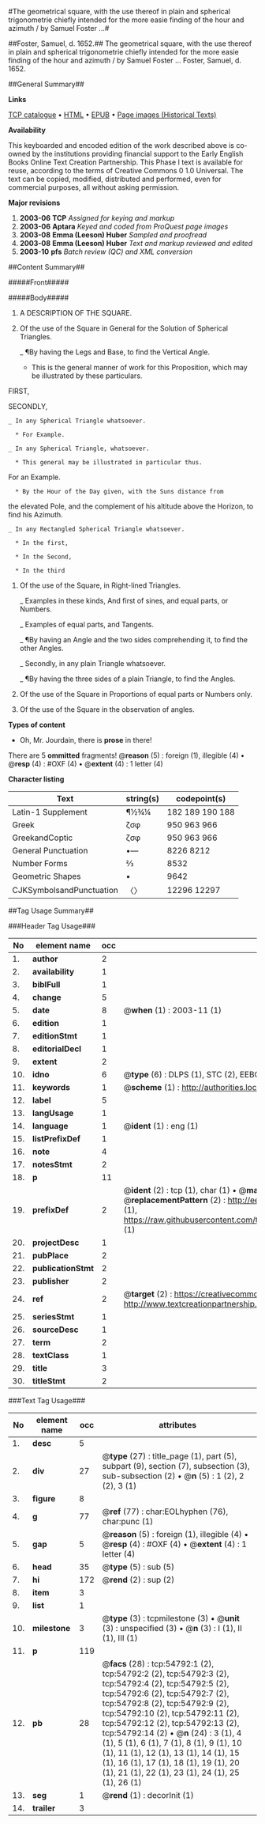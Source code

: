 #The geometrical square, with the use thereof in plain and spherical trigonometrie chiefly intended for the more easie finding of the hour and azimuth / by Samuel Foster ...#

##Foster, Samuel, d. 1652.##
The geometrical square, with the use thereof in plain and spherical trigonometrie chiefly intended for the more easie finding of the hour and azimuth / by Samuel Foster ...
Foster, Samuel, d. 1652.

##General Summary##

**Links**

[TCP catalogue](http://www.ota.ox.ac.uk/tcp/)  • 
[HTML](http://tei.it.ox.ac.uk/tcp/Texts-HTML/free/A40/A40032.html)  • 
[EPUB](http://tei.it.ox.ac.uk/tcp/Texts-EPUB/free/A40/A40032.epub) • 
[Page images (Historical Texts)](https://data.historicaltexts.jisc.ac.uk/view?pubId=eebo-12137606e&pageId=eebo-12137606e-54792-1)

**Availability**

This keyboarded and encoded edition of the
	       work described above is co-owned by the institutions
	       providing financial support to the Early English Books
	       Online Text Creation Partnership. This Phase I text is
	       available for reuse, according to the terms of Creative
	       Commons 0 1.0 Universal. The text can be copied,
	       modified, distributed and performed, even for
	       commercial purposes, all without asking permission.

**Major revisions**

1. __2003-06__ __TCP__ *Assigned for keying and markup*
1. __2003-06__ __Aptara__ *Keyed and coded from ProQuest page images*
1. __2003-08__ __Emma (Leeson) Huber__ *Sampled and proofread*
1. __2003-08__ __Emma (Leeson) Huber__ *Text and markup reviewed and edited*
1. __2003-10__ __pfs__ *Batch review (QC) and XML conversion*

##Content Summary##

#####Front#####

#####Body#####

1. A DESCRIPTION
OF THE
SQUARE.

1. Of the use of the Square in General for the Solution of
Spherical Triangles.

    _ ¶By having the Legs and Base, to find the Vertical Angle.

      * This is the general manner of work for this Proposition,
which may be illustrated by these particulars.

FIRST,

SECONDLY,

    _ In any Spherical Triangle whatsoever.

      * For Example.

    _ In any Spherical Triangle, whatsoever.

      * This general may be illustrated in particular thus.

For an Example.

      * By the Hour of the Day given, with the Suns distance from
the elevated Pole, and the complement of his altitude above
the Horizon, to find his Azimuth.

    _ In any Rectangled Spherical Triangle whatsoever.

      * In the first,

      * In the Second,

      * In the third

1. Of the use of the Square, in Right-lined Triangles.

    _ Examples in these kinds, And first of sines, and equal
parts, or Numbers.

    _ Examples of equal parts, and Tangents.

    _ ¶By having an Angle and the two sides comprehending
it, to find the other Angles.

    _ Secondly, in any plain Triangle whatsoever.

    _ ¶By having the three sides of a plain Triangle,
to find the Angles.

1. Of the use of the Square in Proportions of equal parts
or Numbers only.

1. Of the use of the Square in the observation of angles.

**Types of content**

  * Oh, Mr. Jourdain, there is **prose** in there!

There are 5 **ommitted** fragments! 
 @__reason__ (5) : foreign (1), illegible (4)  •  @__resp__ (4) : #OXF (4)  •  @__extent__ (4) : 1 letter (4)

**Character listing**


|Text|string(s)|codepoint(s)|
|---|---|---|
|Latin-1 Supplement|¶½¾¼|182 189 190 188|
|Greek|ζσφ|950 963 966|
|GreekandCoptic|ζσφ|950 963 966|
|General Punctuation|•—|8226 8212|
|Number Forms|⅔|8532|
|Geometric Shapes|▪|9642|
|CJKSymbolsandPunctuation|〈〉|12296 12297|

##Tag Usage Summary##

###Header Tag Usage###

|No|element name|occ|attributes|
|---|---|---|---|
|1.|__author__|2||
|2.|__availability__|1||
|3.|__biblFull__|1||
|4.|__change__|5||
|5.|__date__|8| @__when__ (1) : 2003-11 (1)|
|6.|__edition__|1||
|7.|__editionStmt__|1||
|8.|__editorialDecl__|1||
|9.|__extent__|2||
|10.|__idno__|6| @__type__ (6) : DLPS (1), STC (2), EEBO-CITATION (1), OCLC (1), VID (1)|
|11.|__keywords__|1| @__scheme__ (1) : http://authorities.loc.gov/ (1)|
|12.|__label__|5||
|13.|__langUsage__|1||
|14.|__language__|1| @__ident__ (1) : eng (1)|
|15.|__listPrefixDef__|1||
|16.|__note__|4||
|17.|__notesStmt__|2||
|18.|__p__|11||
|19.|__prefixDef__|2| @__ident__ (2) : tcp (1), char (1)  •  @__matchPattern__ (2) : ([0-9\-]+):([0-9IVX]+) (1), (.+) (1)  •  @__replacementPattern__ (2) : http://eebo.chadwyck.com/downloadtiff?vid=$1&page=$2 (1), https://raw.githubusercontent.com/textcreationpartnership/Texts/master/tcpchars.xml#$1 (1)|
|20.|__projectDesc__|1||
|21.|__pubPlace__|2||
|22.|__publicationStmt__|2||
|23.|__publisher__|2||
|24.|__ref__|2| @__target__ (2) : https://creativecommons.org/publicdomain/zero/1.0/ (1), http://www.textcreationpartnership.org/docs/. (1)|
|25.|__seriesStmt__|1||
|26.|__sourceDesc__|1||
|27.|__term__|2||
|28.|__textClass__|1||
|29.|__title__|3||
|30.|__titleStmt__|2||


###Text Tag Usage###

|No|element name|occ|attributes|
|---|---|---|---|
|1.|__desc__|5||
|2.|__div__|27| @__type__ (27) : title_page (1), part (5), subpart (9), section (7), subsection (3), sub-subsection (2)  •  @__n__ (5) : 1 (2), 2 (2), 3 (1)|
|3.|__figure__|8||
|4.|__g__|77| @__ref__ (77) : char:EOLhyphen (76), char:punc (1)|
|5.|__gap__|5| @__reason__ (5) : foreign (1), illegible (4)  •  @__resp__ (4) : #OXF (4)  •  @__extent__ (4) : 1 letter (4)|
|6.|__head__|35| @__type__ (5) : sub (5)|
|7.|__hi__|172| @__rend__ (2) : sup (2)|
|8.|__item__|3||
|9.|__list__|1||
|10.|__milestone__|3| @__type__ (3) : tcpmilestone (3)  •  @__unit__ (3) : unspecified (3)  •  @__n__ (3) : I (1), II (1), III (1)|
|11.|__p__|119||
|12.|__pb__|28| @__facs__ (28) : tcp:54792:1 (2), tcp:54792:2 (2), tcp:54792:3 (2), tcp:54792:4 (2), tcp:54792:5 (2), tcp:54792:6 (2), tcp:54792:7 (2), tcp:54792:8 (2), tcp:54792:9 (2), tcp:54792:10 (2), tcp:54792:11 (2), tcp:54792:12 (2), tcp:54792:13 (2), tcp:54792:14 (2)  •  @__n__ (24) : 3 (1), 4 (1), 5 (1), 6 (1), 7 (1), 8 (1), 9 (1), 10 (1), 11 (1), 12 (1), 13 (1), 14 (1), 15 (1), 16 (1), 17 (1), 18 (1), 19 (1), 20 (1), 21 (1), 22 (1), 23 (1), 24 (1), 25 (1), 26 (1)|
|13.|__seg__|1| @__rend__ (1) : decorInit (1)|
|14.|__trailer__|3||
